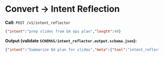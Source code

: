# Convert → Intent Reflection

**Call:** `POST /v1/intent_reflector`
```json
{"intent":"prep slides from Q4 ops plan","length":48}
```

**Output (validate `SCHEMAS/intent_reflector.output.schema.json`):**

```json
{"intent":"Summarize Q4 plan for slides","meta":{"tool":"intent_reflector","trace_id":"…","elapsed_ms":7}}
```

